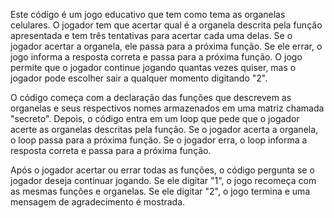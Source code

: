 Este código é um jogo educativo que tem como tema as organelas celulares. O jogador tem que acertar qual é a organela descrita pela função apresentada e tem três tentativas para acertar cada uma delas. Se o jogador acertar a organela, ele passa para a próxima função. Se ele errar, o jogo informa a resposta correta e passa para a próxima função. O jogo permite que o jogador continue jogando quantas vezes quiser, mas o jogador pode escolher sair a qualquer momento digitando "2".

O código começa com a declaração das funções que descrevem as organelas e seus respectivos nomes armazenados em uma matriz chamada "secreto". Depois, o código entra em um loop que pede que o jogador acerte as organelas descritas pela função. Se o jogador acerta a organela, o loop passa para a próxima função. Se o jogador erra, o loop informa a resposta correta e passa para a próxima função.

Após o jogador acertar ou errar todas as funções, o código pergunta se o jogador deseja continuar jogando. Se ele digitar "1", o jogo recomeça com as mesmas funções e organelas. Se ele digitar "2", o jogo termina e uma mensagem de agradecimento é mostrada.
